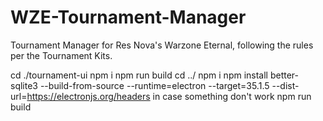 # WZE-Tournament-Manager
Tournament Manager for Res Nova's Warzone Eternal, following the rules per the Tournament Kits.

cd ./tournament-ui
npm i
npm run build
cd ../
npm i
npm install better-sqlite3 --build-from-source --runtime=electron --target=35.1.5 --dist-url=https://electronjs.org/headers in case something don't work
npm run build